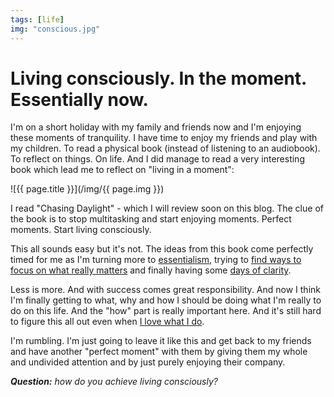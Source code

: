 ```yaml
---
tags: [life]
img: "conscious.jpg"
---
```


# Living consciously. In the moment. Essentially now.

I'm on a short holiday with my family and friends now and I'm enjoying these moments of tranquility. I have time to enjoy my friends and play with my children. To read a physical book (instead of listening to an audiobook). To reflect on things. On life. And I did manage to read a very interesting book which lead me to reflect on "living in a moment":

<!--More-->

![{{ page.title }}](/img/{{ page.img }})

I read "Chasing Daylight" - which I will review soon on this blog. The clue of the book is to stop multitasking and start enjoying moments. Perfect moments. Start living consciously.

This all sounds easy but it's not. The ideas from this book come perfectly timed for me as I'm turning more to [essentialism](https://sliwinski.com/essentialism), trying to [find ways to focus on what really matters](https://sliwinski.com/unschedule) and finally having some [days of clarity](https://sliwinski.com/nozbezero).

Less is more. And with success comes great responsibility. And now I think I'm finally getting to what, why and how I should be doing what I'm really to do on this life. And the "how" part is really important here. And it's still hard to figure this all out even when [I love what I do](https://sliwinski.com/5-loves).

I'm rumbling. I'm just going to leave it like this and get back to my friends and have another "perfect moment" with them by giving them my whole and undivided attention and by just purely enjoying their company.  

***Question:*** *how do you achieve living consciously?*

[I]: http://info.productivemag.com/go/es
[G]: http://info.productivemag.com/go/esa
[iMagazine]: http://iMagazine.pl
[Dropbox]: http://db.tt/kD7Liux
[Evernote]: /how-i-use-evernote
[It's all about Passion!]: /passion
[Nozbe]: http://nozbe.com/
[#iPadOnly]: http://ipadonlybook.com/
[Productive! Magazine]: http://productivemag.com/
[Productive! Show]: /show
[Twitter]: http://twitter.com/MSliwinski